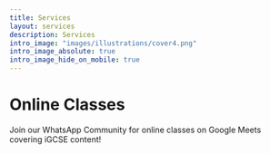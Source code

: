 ```yaml
---
title: Services
layout: services
description: Services
intro_image: "images/illustrations/cover4.png"
intro_image_absolute: true
intro_image_hide_on_mobile: true
---
```


# Online Classes

Join our WhatsApp Community for online classes on Google Meets covering iGCSE content!
